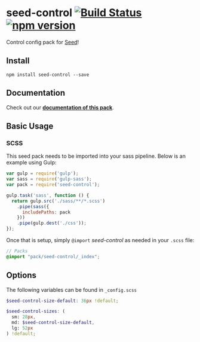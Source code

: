 # seed-control [![Build Status](https://travis-ci.org/helpscout/seed-control.svg?branch=master)](https://travis-ci.org/helpscout/seed-control) [![npm version](https://badge.fury.io/js/seed-control.svg)](https://badge.fury.io/js/seed-control)

Control config pack for [Seed](https://github.com/helpscout/seed)!

## Install
```
npm install seed-control --save
```

## Documentation

Check out our **[documentation of this pack](http://developer.helpscout.net/seed/packs/seed-control/)**.


## Basic Usage

### SCSS
This seed pack needs to be imported into your sass pipeline. Below is an example using Gulp:


```javascript
var gulp = require('gulp');
var sass = require('gulp-sass');
var pack = require('seed-control');

gulp.task('sass', function () {
  return gulp.src('./sass/**/*.scss')
    .pipe(sass({
      includePaths: pack
    }))
    .pipe(gulp.dest('./css'));
});
```

Once that is setup, simply `@import` *seed-control* as needed in your `.scss` file:

```scss
// Packs
@import "pack/seed-control/_index";
```

## Options

The following variables can be found in `_config.scss`

```scss
$seed-control-size-default: 36px !default;

$seed-control-sizes: (
  sm: 28px,
  md: $seed-control-size-default,
  lg: 52px
) !default;
```
